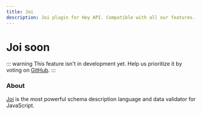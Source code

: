 ```yaml
---
title: Joi
description: Joi plugin for Hey API. Compatible with all our features.
---
```


# Joi <span data-soon>soon</span>

::: warning
This feature isn't in development yet. Help us prioritize it by voting on [GitHub](https://github.com/hey-api/openapi-ts/issues/1477).
:::

### About

[Joi](https://joi.dev) is the most powerful schema description language and data validator for JavaScript.

<!--@include: ../../sponsors.md-->
